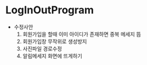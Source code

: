 # LogInOutProgram


- 수정사안
  1. 회원가입을 할때 이미 아이디가 존재하면 중복 메세지 뜸
  2. 회원가입창 무작위로 생성방지
  3. 사진파일 경로수정
  4. 알림메세지 화면에 뜨게하기
